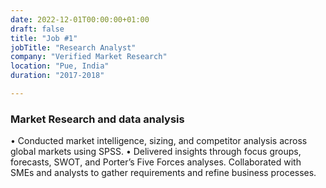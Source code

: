 ```yaml
---
date: 2022-12-01T00:00:00+01:00
draft: false
title: "Job #1"
jobTitle: "Research Analyst"
company: "Verified Market Research"
location: "Pue, India"
duration: "2017-2018"

---
```

### Market Research and data analysis 

•	Conducted market intelligence, sizing, and competitor analysis across global markets using SPSS.
•	Delivered insights through focus groups, forecasts, SWOT, and Porter’s Five Forces analyses. Collaborated with SMEs and analysts to gather requirements and refine business processes.
 
